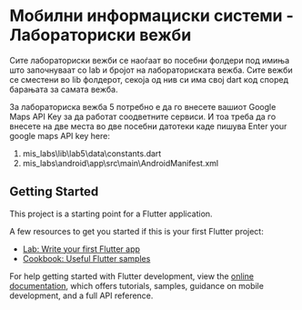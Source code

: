 # Мобилни информациски системи - Лабораториски вежби

Сите лабораториски вежби се наоѓаат во посебни фолдери под имиња што започнуваат со lab и бројот на лабораториската вежба.
Сите вежби се сместени во lib  фолдерот, секоја од нив си има свој dart код според барањата за самата вежба.

За лабораториска вежба 5 потребно е да го внесете вашиот Google Maps API Key за да работат соодветните сервиси.
И тоа треба да го внесете на две места во две посебни датотеки каде пишува Enter your google maps API key here:
1. mis_labs\lib\lab5\data\constants.dart
2. mis_labs\android\app\src\main\AndroidManifest.xml

## Getting Started

This project is a starting point for a Flutter application.

A few resources to get you started if this is your first Flutter project:

- [Lab: Write your first Flutter app](https://docs.flutter.dev/get-started/codelab)
- [Cookbook: Useful Flutter samples](https://docs.flutter.dev/cookbook)

For help getting started with Flutter development, view the
[online documentation](https://docs.flutter.dev/), which offers tutorials,
samples, guidance on mobile development, and a full API reference.
